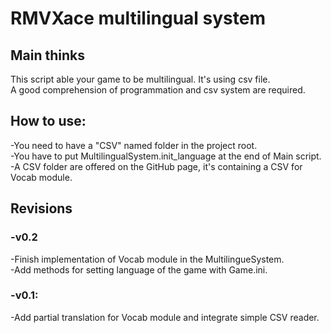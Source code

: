 # RMVXace multilingual system
<h2>Main thinks</h2>
This script able your game to be multilingual. It's using csv file.<br/>
A good comprehension of programmation and csv system are required.<br/>

<h2>How to use:</h2>
-You need to have a "CSV" named folder in the project root.<br/>
-You have to put MultilingualSystem.init_language at the end of Main script.<br/>
-A CSV folder are offered on the GitHub page, it's containing a CSV for Vocab module.<br/>

<h2>Revisions</h2>
<h3>-v0.2</h3>
-Finish implementation of Vocab module in the MultilingueSystem.<br/>
-Add methods for setting language of the game with Game.ini.
<h3>-v0.1:</h3>
-Add partial translation for Vocab module and integrate simple CSV reader.
